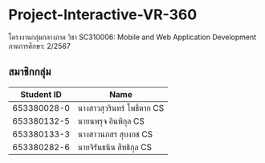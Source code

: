 # Project-Interactive-VR-360
โครงงานกลุ่มกลางภาค 
วิชา SC310006: Mobile and Web Application Development
ภาคการศึกษา: 2/2567

## สมาชิกกลุ่ม

| Student ID       | Name                          |
|-------------------|-------------------------------|
| 653380028-0      | นางสาวสุวรินทร์ โพธิ์ตาก CS       |
| 653380132-5      | นายนพรุจ อินพิกุล CS         |
| 653380133-3      | นางสาวนภสร สุบงกช CS     |
| 653380282-6      | นายจิรันธนิน สิทธิกุล CS        |
